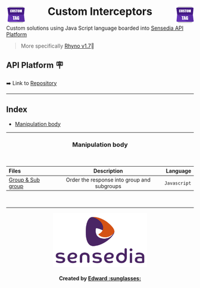 <div align="center">
  <img src="/others/custom-tag.png" alt="Interceptor Logo" align="left">
  <img src="/others/custom-tag.png" alt="Interceptor Logo" align="right">
  <h1>
    <strong> 
      Custom Interceptors
    </strong>
  </h1>
</div>

<div>
  
  Custom solutions using Java Script language boarded into [Sensedia API Platform][API-Platform]
  > More specifically [Rhyno v1.7][Rhino]🦏

  ## API Platform 🪧
  ➡️ Link to [Repository][API-Repository]

</div>

---

<div>
  
## Index
  * [Manipulation body](#manipulation-body)
  
</div>
  
---
  
<div align="center">

  ### **Manipulation body**

  <br>

  | Files| Description | Language |
  | :--- | :---------: | ---: |
  | [Group & Sub group][folder-group&subgroup] | Order the response into group and subgroups | `Javascript`

</div>

<br>

---

<div align="center">
  <img src="/others/sensedia-logo.png" alt="Sensedia Logo" width="50%" height="50%">
  <h4> Created by 
    <a href="https://github.com/edward-mn">Edward :sunglasses:</a>
  </h4>
</div>


<!--------------------------------- Links ------------------------------->

[API-Platform]:https://manager-treinamento.sensedia.com/api-manager/login.html#/login
[Rhino]: https://github.com/mozilla/rhino
[Edward-Github]:https://github.com/edward-mn
[API-Repository]:https://manager-treinamento.sensedia.com/api-manager/#/apis/overview/1615/revisions/22610


<!--------------------------------- Files Links ------------------------->
[folder-group&subgroup]:manipulation/group&subgroup/information.md